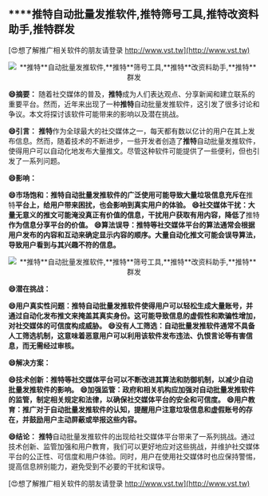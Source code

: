 ## ****推特**自动批量发推软件,**推特**筛号工具,**推特**改资料助手,**推特**群发**

[😍想了解推广相关软件的朋友请登录 http://www.vst.tw](http://www.vst.tw)

 <center><img src="https://vst.tw/MP4/tuiguang/png/8.png" alt="**推特**自动批量发推软件,**推特**筛号工具,**推特**改资料助手,**推特**群发"></center>

**😄摘要：**
随着社交媒体的普及，**推特**成为人们表达观点、分享新闻和建立联系的重要平台。然而，近年来出现了一种**推特**自动批量发推软件，这引发了很多讨论和争议。本文将探讨该软件可能带来的影响以及潜在挑战。

**😄引言：**
**推特**作为全球最大的社交媒体之一，每天都有数以亿计的用户在其上发布信息。然而，随着技术的不断进步，一些开发者创造了**推特**自动批量发推软件，使得用户可以自动化地发布大量推文。尽管这种软件可能提供了一些便利，但也引发了一系列问题。

**😄影响：**

**😄市场饱和：**推特**自动批量发推软件的广泛使用可能导致大量垃圾信息充斥在**推特**平台上，给用户带来困扰，也会影响到真实用户的体验。**
**😄社交媒体干扰：大量无意义的推文可能淹没真正有价值的信息，干扰用户获取有用内容，降低了**推特**作为信息分享平台的价值。**
**😄算法误导：**推特**等社交媒体平台的算法通常会根据用户发布的内容和互动来确定显示内容的顺序。大量自动化推文可能会误导算法，导致用户看到与其兴趣不符的信息。**

 <center><img src="https://vst.tw/MP4/tuiguang/png/2.png" alt="**推特**自动批量发推软件,**推特**筛号工具,**推特**改资料助手,**推特**群发"></center>

**😄潜在挑战：**

**😄用户真实性问题：**推特**自动批量发推软件使得用户可以轻松生成大量账号，并通过自动化发布推文来掩盖其真实身份。这可能导致信息的虚假性和欺骗性增加，对社交媒体的可信度构成威胁。**
**😄没有人工筛选：自动批量发推软件通常不具备人工筛选机制，这意味着恶意用户可以利用该软件发布违法、仇恨言论等有害信息，而无需经过审核。**

**😄解决方案：**

**😄技术创新：**推特**等社交媒体平台可以不断改进其算法和防御机制，以减少自动批量发推软件的影响。**
**😄加强监管：政府和相关机构应加强对自动批量发推软件的监管，制定相关规定和法律，以确保社交媒体平台的安全和可信度。**
**😄用户教育：推广对于自动批量发推软件的认知，提醒用户注意垃圾信息和虚假账号的存在，并鼓励用户主动屏蔽或举报这些内容。**

**😄结论：**
**推特**自动批量发推软件的出现给社交媒体平台带来了一系列挑战。通过技术创新、监管加强和用户教育，我们可以更好地应对这些挑战，并维护社交媒体平台的公正性、可信度和用户体验。同时，用户在使用社交媒体时也应保持警惕，提高信息辨别能力，避免受到不必要的干扰和误导。

[😍想了解推广相关软件的朋友请登录 http://www.vst.tw](http://www.vst.tw)



